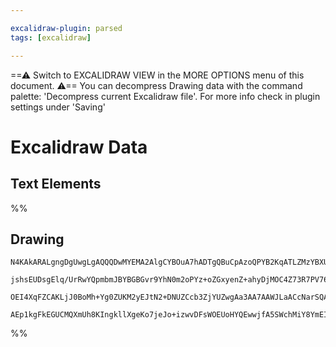 ```yaml
---

excalidraw-plugin: parsed
tags: [excalidraw]

---
```

==⚠  Switch to EXCALIDRAW VIEW in the MORE OPTIONS menu of this document. ⚠== You can decompress Drawing data with the command palette: 'Decompress current Excalidraw file'. For more info check in plugin settings under 'Saving'


# Excalidraw Data

## Text Elements
%%
## Drawing
```compressed-json
N4KAkARALgngDgUwgLgAQQQDwMYEMA2AlgCYBOuA7hADTgQBuCpAzoQPYB2KqATLZMzYBXUtiRoIACyhQ4zZAHoFAc0JRJQgEYA6bGwC2CgF7N6hbEcK4OCtptbErHALRY8RMpWdx8Q1TdIEfARcZgRmBShcZQUebQAObQBmGjoghH0EDihmbgBtAF1+CFw4OABlKKhxVFAwSHUMmogiZWlU+oZCBAoAIVxsAGtlUmEOYgBhNnw2Um4IAGIAMxXV

jshsEUDsgElq/UrRwYQpmbmJBYBGBGvr9YhN0m2oPYz+oZGxyenZ+ahyDjMOC4Z73R7PV76ABihHw+EqMGC80EHjBWyyL32hzYxwA6iR1Nw+OANujdlj/jiEAikRIUSQ0U8MZCAErCNoccK5NCXfikpnkjIAeWB2DUMG4lwADFK+Q8yZiMlDOFAobh9LCJWgAKxy8HM/bK7LlQhGGo8WUk+UCxX6AAqWCgAEFWlwJMEllBGRCKSDnU82BRJCFiNw

OEI4XqFZCAKLjJ0BoMh+Yg0ZUKM2yEJtN2+DNUZCcb3ZjYUZwgAa3AA7AAWJLaACcNarSQAbPEazxpdqeFW5SWy/gAJrcZuXbSXVtVqutpKXbVV+IN7WXGtyoxsAzcOqdegEIQ1KWN7UkgC+GZ9GTZheInOY3PQBaLcpGJBNZqJls6r+IlQQcG4XUrR/ABZNhiAQONcE0YJQzQJYCDCF9SBIU5fjQHdIF6aY4MfZRNFwAAKLs+14S5SJI6hUCPbU

AEp1kgFkEGUCMQXmUh8KIngkllXgeKo7jeJo+izwvDFsWOEUoHYQEwwjfA5SWchMiY8YmEIDhlG3ElICyaDYO4f4Dz5DYiAAtAjIQEyIA4dUaks6zhCgIhOUM0gD1Eq07AAKwQbAcnKWy4DAiCoJghBcIQ/AkKtAZpMYO1N3wbT6gaPNkXSfyZIY+VmCgAxc0QOTIx0lo2CGCLuCimLUpaUJnSyhKkuK/Az3Ac86CWWFwm3U8QFPIA==
```
%%